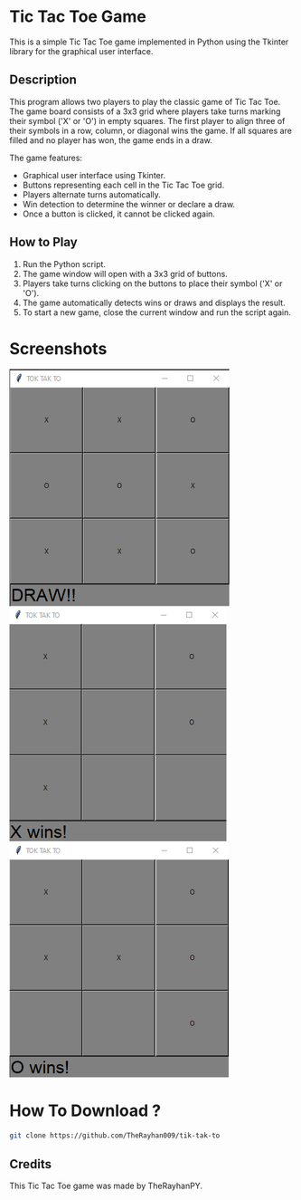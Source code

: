 # Tic Tac Toe Game

This is a simple Tic Tac Toe game implemented in Python using the Tkinter library for the graphical user interface.

## Description

This program allows two players to play the classic game of Tic Tac Toe. The game board consists of a 3x3 grid where players take turns marking their symbol ('X' or 'O') in empty squares. The first player to align three of their symbols in a row, column, or diagonal wins the game. If all squares are filled and no player has won, the game ends in a draw.

The game features:
- Graphical user interface using Tkinter.
- Buttons representing each cell in the Tic Tac Toe grid.
- Players alternate turns automatically.
- Win detection to determine the winner or declare a draw.
- Once a button is clicked, it cannot be clicked again.

## How to Play

1. Run the Python script.
2. The game window will open with a 3x3 grid of buttons.
3. Players take turns clicking on the buttons to place their symbol ('X' or 'O').
4. The game automatically detects wins or draws and displays the result.
5. To start a new game, close the current window and run the script again.

# Screenshots
![Game Screenshot](Screenshot_10.png)
![Game Screenshot](Screenshot_11.png)
![Game Screenshot](Screenshot_12.png)

# How To Download ?

```bash
git clone https://github.com/TheRayhan009/tik-tak-to
```

## Credits

This Tic Tac Toe game was made by TheRayhanPY.

